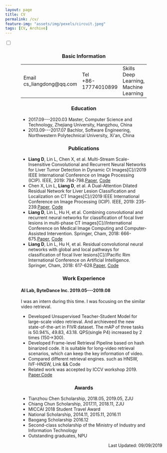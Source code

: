 ```yaml
---
layout: page
title: CV
permalink: /cv/
feature-img: "assets/img/pexels/circuit.jpeg"
tags: [CV, Archive]
---
```

<script>
    $('').ready(function(){
        let is_check = false;
        $('#switch_language_btn').click(function(){
            
        });
    })
</script>
<div id='switch_language_btn' class="form-switcher form-switcher-lg form-switcher-sm-phone">
  <input type="checkbox" name="switcher-lg" id="switcher-lg">
  <label class="switcher" for="switcher-lg"></label>
</div>
<div class='co-md-12' style='text-align:center;' name='basic information en'>
    <h3>Basic Information</h3>
    <table style='margin:auto;width:80%;' border="0" cellpadding="0" cellspacing="0">
        <tr style='margin:auto;'>
            <td>Email<br/> cs_liangdong@qq.com</td>
            <td>Tel<br/> +86-17774010899</td>
            <td>Skills<br/> Deep Learning, Machine Learning</td>
            <td>Framework<br/> Tensorflow, Keras</td>
        </tr>
    </table>
</div>
<div class='col-md-12' name='education information en'>
    <h3 style='text-align:center;'>Education</h3> 
    <div name='work experience bytedance' style="width:80%;margin:auto">
        <ul>
            <li>2017.09---2020.03 Master, Computer Science and Technology, Zhejiang University, Hangzhou, China</li>
            <li>2013.09---2017.07 Bachlor, Software Engineering, Northwestern Polytechnical University, Xi'an, China</li>
        </ul>
    </div> 
</div>

<div class='col-md-12' name='Publication en'>
    <h3 style='text-align:center;'>Publications</h3>
    <div name='work experience bytedance' style="width:80%;margin:auto">
        <ul>
            <li>
            <b>Liang D</b>, Lin L, Chen X, et al. Multi-Stream Scale-Insensitive Convolutional and Recurrent Neural Networks for Liver Tumor Detection in Dynamic Ct Images[C]//2019 IEEE International Conference on Image Processing (ICIP). IEEE, 2019: 794-798.<a href="">Paper</a>, <a href="">Code</a></li>
            <li>Chen X, Lin L, <b>Liang D</b>, et al. A Dual-Attention Dilated Residual Network for Liver Lesion Classification and Localization on CT Images[C]//2019 IEEE International Conference on Image Processing (ICIP). IEEE, 2019: 235-239.<a href="">Paper</a>, <a href="">Code</a></li>
            <li><b>Liang D</b>, Lin L, Hu H, et al. Combining convolutional and recurrent neural networks for classification of focal liver lesions in multi-phase CT images[C]//International Conference on Medical Image Computing and Computer-Assisted Intervention. Springer, Cham, 2018: 666-675.<a href="">Paper</a>, <a href="">Code</a></li>
            <li><b>Liang D</b>, Lin L, Hu H, et al. Residual convolutional neural networks with global and local pathways for classification of focal liver lesions[C]//Pacific Rim International Conference on Artificial Intelligence. Springer, Cham, 2018: 617-628.<a href="">Paper</a>, <a href="">Code</a></li>
        </ul>
    </div>
</div>
<div class='col-md-12' name='Work Experience en'>
    <h3 style='text-align:center;'>Work Experience</h3>
    <div name='work experience bytedance' style="width:80%;margin:auto">
        <h4>AI Lab, ByteDance Inc. 2019.05---2019.08</h4>
        <p>I was an intern during this time. I was focusing on the similar video retrieval.</p>
        <ul>
            <li>Developed Unsupervised Teacher-Student Model for large-scale video retrieval. And archieveed the new state-of-the-art in FIVR dataset. The mAP of three tasks is 50.94%, 49.83, 43.18. QPS(single P4) increased by 2 times (150->300).</li>
            <li>Developed Frame-level Retrieval Pipeline based on hash binarized code. It is suitable for long-video retrieval scenarios, which can keep the key information of video.</li>
            <li>Compared different retrieval engines. such as HNSW, IVF-HNSW, Link && Code</li>
            <li>Related work was accepted by ICCV workshop 2019. <a href="">Paper</a>,<a href="">Code</a></li>
        </ul>
    </div>
</div>
<div class='col-md-12' name='Awards en'>
    <h3 style='text-align:center;'>Awards</h3>
    <div name='work experience bytedance' style="width:80%;margin:auto">
        <ul>
            <li>Tianzhou Chen Scholarship, 2018.05, 2019.05, ZJU</li>
            <li>Chiang Chun Scholarship, 2017.11, 2018.11, ZJU</li>
            <li>MICCAI 2018 Student Travel Award</li>
            <li>National Scholarship, 2014.11, 2015.11, 2016.11</li>
            <li>Baogang Scholarship 2016.12</li>
            <li>Second-class scholarship of the Ministry of Industry and Information Technology</li>
            <li>Outstanding graduates, NPU</li>
        </ul>
    </div>
</div>
<p style='text-align:right'>Last Updated: 09/09/2019</p>
 
